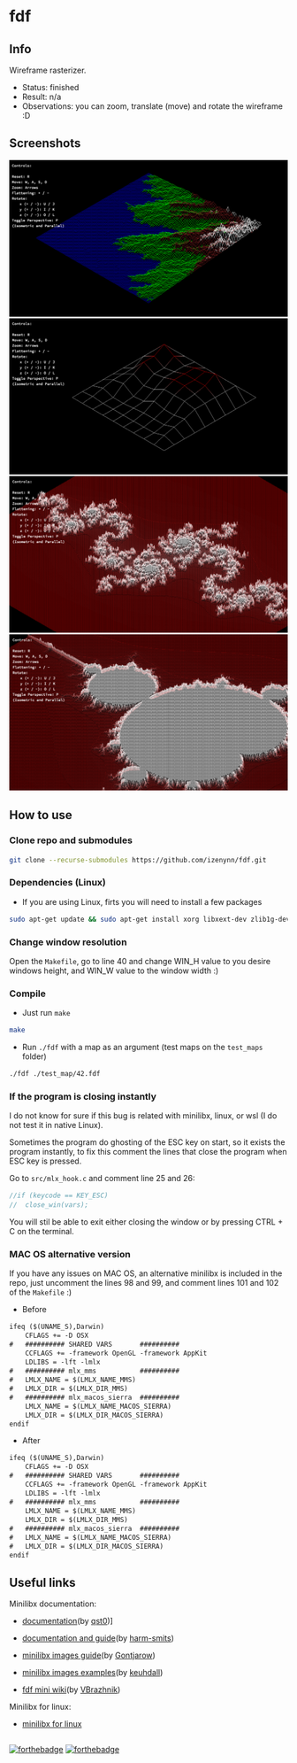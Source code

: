 # fdf

## Info

Wireframe rasterizer.

- Status: finished
- Result: n/a
- Observations: you can zoom, translate (move) and rotate the wireframe :D

## Screenshots

![map t2.fdf screenshot](https://github.com/izenynn/fdf/blob/main/screenshots/01-t2.png)
![map elem-col.fdf screenshot](https://github.com/izenynn/fdf/blob/main/screenshots/02-elem-col.png)
![map julia.fdf screenshot](https://github.com/izenynn/fdf/blob/main/screenshots/03-julia.png)
![map elem-fract.fdf screenshot](https://github.com/izenynn/fdf/blob/main/screenshots/04-elem-fract.png)

## How to use

### Clone repo and submodules

```sh
git clone --recurse-submodules https://github.com/izenynn/fdf.git
```

### Dependencies (Linux)

- If you are using Linux, firts you will need to install a few packages

```sh
sudo apt-get update && sudo apt-get install xorg libxext-dev zlib1g-dev libbsd-dev
```

### Change window resolution

Open the `Makefile`, go to line 40 and change WIN_H value to you desire windows height, and WIN_W value to the window width :)

### Compile

- Just run `make`

```sh
make
```

- Run `./fdf` with a map as an argument (test maps on the `test_maps` folder)

```sh
./fdf ./test_map/42.fdf
```

### If the program is closing instantly

I do not know for sure if this bug is related with minilibx, linux, or wsl (I do not test it in native Linux).

Sometimes the program do ghosting of the ESC key on start, so it exists the program instantly, to fix this comment the lines that close the program when ESC key is pressed.

Go to `src/mlx_hook.c` and comment line 25 and 26:

```c
//if (keycode == KEY_ESC)
//	close_win(vars);
```

You will stil be able to exit either closing the window or by pressing CTRL + C on the terminal.

### MAC OS alternative version

If you have any issues on MAC OS, an alternative minilibx is included in the repo, just uncomment the lines 98 and 99, and comment lines 101 and 102 of the `Makefile` :)

- Before

```make
ifeq ($(UNAME_S),Darwin)
	CFLAGS += -D OSX
#	########## SHARED VARS       ##########
	CCFLAGS += -framework OpenGL -framework AppKit
	LDLIBS = -lft -lmlx
#	########## mlx_mms           ##########
#	LMLX_NAME = $(LMLX_NAME_MMS)
#	LMLX_DIR = $(LMLX_DIR_MMS)
#	########## mlx_macos_sierra  ##########
	LMLX_NAME = $(LMLX_NAME_MACOS_SIERRA)
	LMLX_DIR = $(LMLX_DIR_MACOS_SIERRA)
endif
```

- After

```make
ifeq ($(UNAME_S),Darwin)
	CFLAGS += -D OSX
#	########## SHARED VARS       ##########
	CCFLAGS += -framework OpenGL -framework AppKit
	LDLIBS = -lft -lmlx
#	########## mlx_mms           ##########
	LMLX_NAME = $(LMLX_NAME_MMS)
	LMLX_DIR = $(LMLX_DIR_MMS)
#	########## mlx_macos_sierra  ##########
#	LMLX_NAME = $(LMLX_NAME_MACOS_SIERRA)
#	LMLX_DIR = $(LMLX_DIR_MACOS_SIERRA)
endif
```

## Useful links

Minilibx documentation:

- [documentation](https://qst0.github.io/ft_libgfx/man_mlx.html)(by [qst0](https://github.com/qst0))]

- [documentation and guide](https://harm-smits.github.io/42docs/libs/minilibx/getting_started.html)(by [harm-smits](https://github.com/harm-smits))

- [minilibx images guide](https://gontjarow.github.io/MiniLibX/mlx-tutorial-create-image.html)(by [Gontjarow](https://github.com/Gontjarow))

- [minilibx images examples](https://github.com/keuhdall/images_example)(by [keuhdall](https://github.com/keuhdall))

- [fdf mini wiki](https://github.com/VBrazhnik/FdF/wiki)(by [VBrazhnik](https://github.com/VBrazhnik/FdF/wiki))

Minilibx for linux:

- [minilibx for linux](https://github.com/42Paris/minilibx-linux)

##
[![forthebadge](https://forthebadge.com/images/badges/made-with-c.svg)](https://forthebadge.com)
[![forthebadge](https://forthebadge.com/images/badges/you-didnt-ask-for-this.svg)](https://forthebadge.com)
